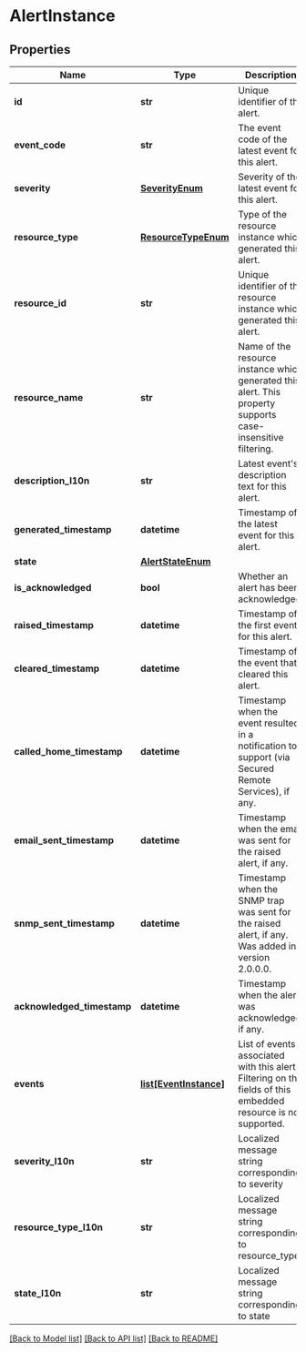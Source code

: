 # AlertInstance

## Properties
Name | Type | Description | Notes
------------ | ------------- | ------------- | -------------
**id** | **str** | Unique identifier of the alert. | [optional] 
**event_code** | **str** | The event code of the latest event for this alert. | [optional] 
**severity** | [**SeverityEnum**](SeverityEnum.md) | Severity of the latest event for this alert. | [optional] 
**resource_type** | [**ResourceTypeEnum**](ResourceTypeEnum.md) | Type of the resource instance which generated this alert. | [optional] 
**resource_id** | **str** | Unique identifier of the resource instance which generated this alert. | [optional] 
**resource_name** | **str** | Name of the resource instance which generated this alert.  This property supports case-insensitive filtering. | [optional] 
**description_l10n** | **str** | Latest event&#39;s description text for this alert. | [optional] 
**generated_timestamp** | **datetime** | Timestamp of the latest event for this alert. | [optional] 
**state** | [**AlertStateEnum**](AlertStateEnum.md) |  | [optional] 
**is_acknowledged** | **bool** | Whether an alert has been acknowledged. | [optional] 
**raised_timestamp** | **datetime** | Timestamp of the first event for this alert. | [optional] 
**cleared_timestamp** | **datetime** | Timestamp of the event that cleared this alert. | [optional] 
**called_home_timestamp** | **datetime** | Timestamp when the event resulted in a notification to support (via Secured Remote Services), if any. | [optional] 
**email_sent_timestamp** | **datetime** | Timestamp when the email was sent for the raised alert, if any. | [optional] 
**snmp_sent_timestamp** | **datetime** | Timestamp when the SNMP trap was sent for the raised alert, if any. Was added in version 2.0.0.0. | [optional] 
**acknowledged_timestamp** | **datetime** | Timestamp when the alert was acknowledged, if any. | [optional] 
**events** | [**list[EventInstance]**](EventInstance.md) | List of events associated with this alert.  Filtering on the fields of this embedded resource is not supported. | [optional] 
**severity_l10n** | **str** | Localized message string corresponding to severity | [optional] 
**resource_type_l10n** | **str** | Localized message string corresponding to resource_type | [optional] 
**state_l10n** | **str** | Localized message string corresponding to state | [optional] 

[[Back to Model list]](../README.md#documentation-for-models) [[Back to API list]](../README.md#documentation-for-api-endpoints) [[Back to README]](../README.md)


